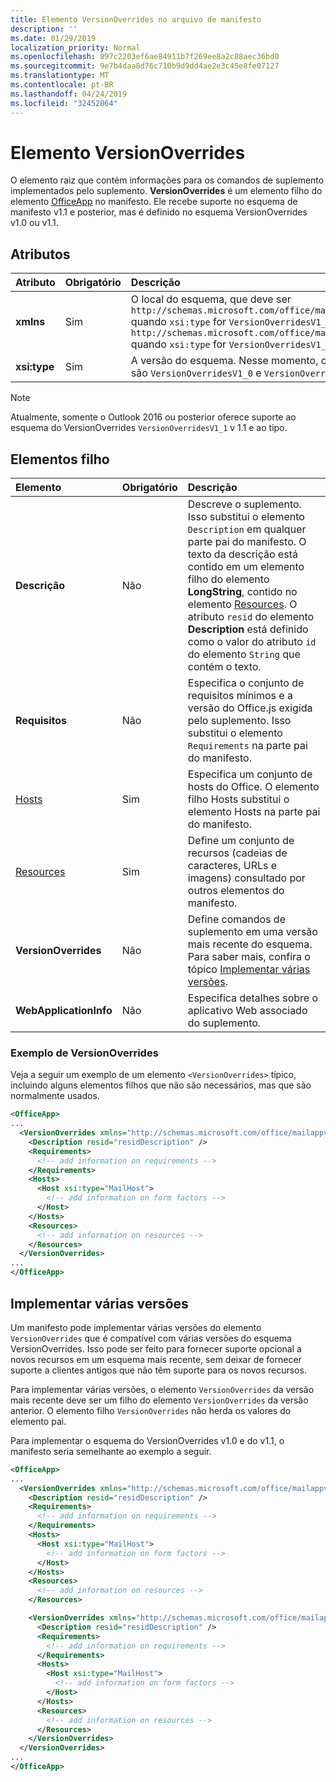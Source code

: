 ```yaml
---
title: Elemento VersionOverrides no arquivo de manifesto
description: ''
ms.date: 01/29/2019
localization_priority: Normal
ms.openlocfilehash: 897c2203ef6ae84911b7f269ee8a2c88aec36bd0
ms.sourcegitcommit: 9e7b4daa8d76c710b9d9dd4ae2e3c45e8fe07127
ms.translationtype: MT
ms.contentlocale: pt-BR
ms.lasthandoff: 04/24/2019
ms.locfileid: "32452064"
---
```

# <a name="versionoverrides-element"></a>Elemento VersionOverrides

O elemento raiz que contém informações para os comandos de suplemento implementados pelo suplemento. **VersionOverrides** é um elemento filho do elemento [OfficeApp](./officeapp.md) no manifesto. Ele recebe suporte no esquema de manifesto v1.1 e posterior, mas é definido no esquema VersionOverrides v1.0 ou v1.1.

## <a name="attributes"></a>Atributos

|  Atributo  |  Obrigatório  |  Descrição  |
|:-----|:-----|:-----|
|  **xmlns**       |  Sim  |  O local do esquema, que deve ser `http://schemas.microsoft.com/office/mailappversionoverrides` quando `xsi:type` for `VersionOverridesV1_0` e `http://schemas.microsoft.com/office/mailappversionoverrides/1.1` quando `xsi:type` for `VersionOverridesV1_1`.|
|  **xsi:type**  |  Sim  | A versão do esquema. Nesse momento, os únicos valores válidos são `VersionOverridesV1_0` e `VersionOverridesV1_1`. |

> [!NOTE]
> Atualmente, somente o Outlook 2016 ou posterior oferece suporte ao esquema do VersionOverrides `VersionOverridesV1_1` v 1.1 e ao tipo.

## <a name="child-elements"></a>Elementos filho

|  Elemento |  Obrigatório  |  Descrição  |
|:-----|:-----|:-----|
|  **Descrição**    |  Não   |  Descreve o suplemento. Isso substitui o elemento `Description` em qualquer parte pai do manifesto. O texto da descrição está contido em um elemento filho do elemento **LongString**, contido no elemento [Resources](./resources.md). O atributo `resid` do elemento **Description** está definido como o valor do atributo `id` do elemento `String` que contém o texto.|
|  **Requisitos**  |  Não   |  Especifica o conjunto de requisitos mínimos e a versão do Office.js exigida pelo suplemento. Isso substitui o elemento `Requirements` na parte pai do manifesto.|
|  [Hosts](./hosts.md)                |  Sim  |  Especifica um conjunto de hosts do Office. O elemento filho Hosts substitui o elemento Hosts na parte pai do manifesto.  |
|  [Resources](./resources.md)    |  Sim  | Define um conjunto de recursos (cadeias de caracteres, URLs e imagens) consultado por outros elementos do manifesto.|
|  **VersionOverrides**    |  Não  | Define comandos de suplemento em uma versão mais recente do esquema. Para saber mais, confira o tópico [Implementar várias versões](#implementing-multiple-versions). |
|  **WebApplicationInfo**    |  Não  | Especifica detalhes sobre o aplicativo Web associado do suplemento. |

### <a name="versionoverrides-example"></a>Exemplo de VersionOverrides

Veja a seguir um exemplo de um elemento `<VersionOverrides>` típico, incluindo alguns elementos filhos que não são necessários, mas que são normalmente usados.

```xml
<OfficeApp>
...
  <VersionOverrides xmlns="http://schemas.microsoft.com/office/mailappversionoverrides" xsi:type="VersionOverridesV1_0">
    <Description resid="residDescription" />
    <Requirements>
      <!-- add information on requirements -->
    </Requirements>
    <Hosts>
      <Host xsi:type="MailHost">
        <!-- add information on form factors -->
      </Host>
    </Hosts>
    <Resources>
      <!-- add information on resources -->
    </Resources>
  </VersionOverrides>
...
</OfficeApp>
```

## <a name="implementing-multiple-versions"></a>Implementar várias versões

Um manifesto pode implementar várias versões do elemento `VersionOverrides` que é compatível com várias versões do esquema VersionOverrides. Isso pode ser feito para fornecer suporte opcional a novos recursos em um esquema mais recente, sem deixar de fornecer suporte a clientes antigos que não têm suporte para os novos recursos.

Para implementar várias versões, o elemento `VersionOverrides` da versão mais recente deve ser um filho do elemento `VersionOverrides` da versão anterior. O elemento filho `VersionOverrides` não herda os valores do elemento pai.

Para implementar o esquema do VersionOverrides v1.0 e do v1.1, o manifesto seria semelhante ao exemplo a seguir.

```xml
<OfficeApp>
...
  <VersionOverrides xmlns="http://schemas.microsoft.com/office/mailappversionoverrides" xsi:type="VersionOverridesV1_0">
    <Description resid="residDescription" />
    <Requirements>
      <!-- add information on requirements -->
    </Requirements>
    <Hosts>
      <Host xsi:type="MailHost">
        <!-- add information on form factors -->
      </Host>
    </Hosts>
    <Resources>
      <!-- add information on resources -->
    </Resources>

    <VersionOverrides xmlns="http://schemas.microsoft.com/office/mailappversionoverrides/1.1" xsi:type="VersionOverridesV1_1">
      <Description resid="residDescription" />
      <Requirements>
        <!-- add information on requirements -->
      </Requirements>
      <Hosts>
        <Host xsi:type="MailHost">
          <!-- add information on form factors -->
        </Host>
      </Hosts>
      <Resources>
        <!-- add information on resources -->
      </Resources>
    </VersionOverrides>  
  </VersionOverrides>
...
</OfficeApp>
```

